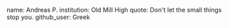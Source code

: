 name: Andreas P.
institution: Old Mill High
quote: Don't let the small things stop you.
github_user: Greek
